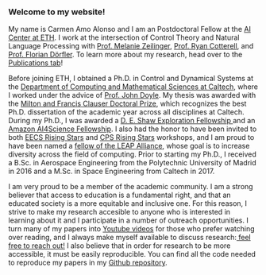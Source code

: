 <h3> Welcome to my website! </h3>

<p>
My name is Carmen Amo Alonso and I am an Postdoctoral Fellow at the <a href="https://ai.ethz.ch">AI Center at ETH</a>. I work at the intersection of Control Theory and Natural Language Processing with <a href="https://idsc.ethz.ch/research-zeilinger/people/person-detail.MTQyNzM3.TGlzdC8xOTI5LDg4NTM5MTE3.html">Prof. Melanie Zeilinger</a>, <a href="https://rycolab.io/#about">Prof. Ryan Cotterell</a>, and <a href="http://people.ee.ethz.ch/~floriand/">Prof. Florian Dörfler</a>. To learn more about my research, head over to the <a href="publications/">Publications tab</a>!
</p>

<p>
Before joining ETH, I obtained a Ph.D. in Control and Dynamical Systems at the <a href="https://www.cms.caltech.edu">Department of Computing and Mathematical Sciences at Caltech</a>, where I worked under the advice of <a href="http://www.cds.caltech.edu/~doyle/wiki/index.php?title=Main_Page">Prof. John Doyle</a>. My thesis was awarded with the <a href="https://gradoffice.caltech.edu/current/Clauser#milton-and-francis-clauser-doctoral-prize">Milton and Francis Clauser Doctoral Prize</a>, which recognizes the best Ph.D. dissertation of the academic year across all disciplines at Caltech. During my Ph.D., I was awarded a <a href=" https://www.deshaw.com"> D. E. Shaw Exploration Fellowship </a> and an  <a href=" https://www.amazon.science/academic-engagements/caltech-names-eight-ai4science-fellows-supported-by-amazon"> Amazon AI4Science Fellowship</a>. I also had the honor to have been invited to both <a href="https://risingstars.utexas.edu">EECS Rising Stars</a> and <a href="https://cps-rising-stars2022.com">CPS Rising Stars</a> workshops, and I am proud to have been named a <a href="https://www.cms.caltech.edu/news-events/news/carmen-amo-alonso-tinashe-handina-and-ivan-jimenez-rodriguez-selected-as-leap-fellows">fellow of the LEAP Alliance</a>, whose goal is to increase diversity across the field of computing. Prior to starting my Ph.D., I received a B.Sc. in Aerospace Engineering from the Polytechnic University of Madrid in 2016 and a M.Sc. in Space Engineering from Caltech in 2017.  
</p>

<p>
I am very proud to be a member of the academic community. I am a strong believer that access to education is a fundamental right, and that an educated society is a more equitable and inclusive one. For this reason, I strive to make my research accesible to anyone who is interested in learning about it and I participate in a number of outreach opportunities. I turn many of my papers into <a href="https://www.youtube.com/channel/UCLCJ7kcGJ-yxTg503E3JQaw">Youtube videos</a> for those who prefer watching over reading, and I always make myself available to discuss research:<a href= "mailto:camoalonso@ethz.ch"> feel free to reach out!</a> I also believe that in order for research to be more accessible, it must be easily reproducible. You can find all the code needed to reproduce my papers in my <a href="https://github.com/camoalon">Github repository</a>. 
</p>


